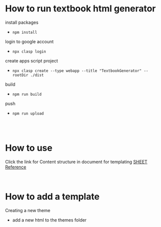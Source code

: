 # How to run textbook html generator

install packages
- `npm install`

login to google account
- `npx clasp login`

create apps script project
- `npx clasp create --type webapp --title "TextbookGenerator" --rootDir ./dist`

build
- `npm run build`

push
- `npm run upload`

<br><br>

# How to use
Click the link for Content structure in document for templating
[SHEET Reference](https://docs.google.com/spreadsheets/d/1x9WHtS9I0A2VLXpnoTu8WlTDlbKMkzXR7HsIW7PzQmU/edit)

<br>

# How to add a template
Creating a new theme
- add a new html to the themes folder